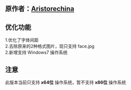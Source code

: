 原作者：[Aristorechina](https://github.com/aristorechina/NFT_auto)
---
## 优化功能
1.优化了字体间距  
2.去除原来的2种格式图片，现只支持 face.jpg    
2.新增支持 Windows7 操作系统

## 注意
此版本当前只支持 **x64位** 操作系统，暂不支持 **x86位** 操作系统
